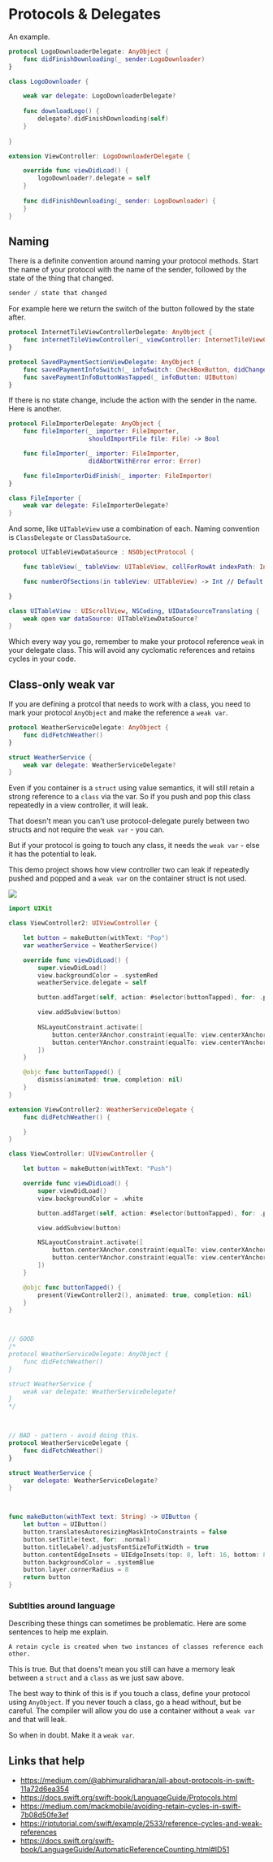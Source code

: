 # Protocols & Delegates

An example.

```swift
protocol LogoDownloaderDelegate: AnyObject {
    func didFinishDownloading(_ sender:LogoDownloader)
} 

class LogoDownloader {

    weak var delegate: LogoDownloaderDelegate?
    
    func downloadLogo() {
    	delegate?.didFinishDownloading(self)
    }
    
} 

extension ViewController: LogoDownloaderDelegate {

    override func viewDidLoad() {
        logoDownloader?.delegate = self
    }
    
    func didFinishDownloading(_ sender: LogoDownloader) {
    } 
}

```

## Naming

There is a definite convention around naming your protocol methods. Start the name of your protocol with the name of the sender, followed by the state of the thing that changed. 

```swift
sender / state that changed
```

For example here we return the switch of the button followed by the state after. 

```swift
protocol InternetTileViewControllerDelegate: AnyObject {
    func internetTileViewController(_ viewController: InternetTileViewController, didSetInternetPackage package: InternetPackage?)
}

protocol SavedPaymentSectionViewDelegate: AnyObject {
    func savedPaymentInfoSwitch(_ infoSwitch: CheckBoxButton, didChange state: Bool)
    func savePaymentInfoButtonWasTapped(_ infoButton: UIButton)
}
```

If there is no state change, include the action with the sender in the name. Here is another.

```swift
protocol FileImporterDelegate: AnyObject {
    func fileImporter(_ importer: FileImporter,
                      shouldImportFile file: File) -> Bool

    func fileImporter(_ importer: FileImporter,
                      didAbortWithError error: Error)

    func fileImporterDidFinish(_ importer: FileImporter)
}

class FileImporter {
    weak var delegate: FileImporterDelegate?
}
```

And some, like `UITableView` use a combination of each. Naming convention is `ClassDelegate` or `ClassDataSource`.

```swift
protocol UITableViewDataSource : NSObjectProtocol {

    func tableView(_ tableView: UITableView, cellForRowAt indexPath: IndexPath) -> UITableViewCell

    func numberOfSections(in tableView: UITableView) -> Int // Default is 1 if not implemented

}

class UITableView : UIScrollView, NSCoding, UIDataSourceTranslating {
	weak open var dataSource: UITableViewDataSource?
}
```

Which every way you go, remember to make your protocol reference `weak` in your delegate class. This will avoid any cyclomatic references and retains cycles in your code.

## Class-only weak var

If you are defining a protcol that needs to work with a class, you need to mark your protocol `AnyObject` and make the reference a `weak var`.

```swift
protocol WeatherServiceDelegate: AnyObject {
    func didFetchWeather()
}

struct WeatherService {
    weak var delegate: WeatherServiceDelegate?
}
```

Even if you container is a `struct` using value semantics, it will still retain a strong reference to a `class` via the var. So if you push and pop this class repeatedly in a view controller, it will leak.

That doesn't mean you can't use protocol-delegate purely between two structs and not require the `weak var` - you can.

But if your protocol is going to touch any class, it needs the `weak var` - else it has the potential to leak.

This demo project shows how view controller two can leak if repeatedly pushed and popped and a `weak var` on the container struct is not used.

![](images/weak-var-leak.png)

```swift
import UIKit

class ViewController2: UIViewController {

    let button = makeButton(withText: "Pop")
    var weatherService = WeatherService()

    override func viewDidLoad() {
        super.viewDidLoad()
        view.backgroundColor = .systemRed
        weatherService.delegate = self

        button.addTarget(self, action: #selector(buttonTapped), for: .primaryActionTriggered)

        view.addSubview(button)
        
        NSLayoutConstraint.activate([
            button.centerXAnchor.constraint(equalTo: view.centerXAnchor),
            button.centerYAnchor.constraint(equalTo: view.centerYAnchor),
        ])
    }

    @objc func buttonTapped() {
        dismiss(animated: true, completion: nil)
    }
}

extension ViewController2: WeatherServiceDelegate {
    func didFetchWeather() {

    }
}

class ViewController: UIViewController {

    let button = makeButton(withText: "Push")

    override func viewDidLoad() {
        super.viewDidLoad()
        view.backgroundColor = .white

        button.addTarget(self, action: #selector(buttonTapped), for: .primaryActionTriggered)

        view.addSubview(button)

        NSLayoutConstraint.activate([
            button.centerXAnchor.constraint(equalTo: view.centerXAnchor),
            button.centerYAnchor.constraint(equalTo: view.centerYAnchor),
        ])
    }

    @objc func buttonTapped() {
        present(ViewController2(), animated: true, completion: nil)
    }
}



// GOOD
/*
protocol WeatherServiceDelegate: AnyObject {
    func didFetchWeather()
}

struct WeatherService {
    weak var delegate: WeatherServiceDelegate?
}
*/



// BAD - pattern - avoid doing this.
protocol WeatherServiceDelegate {
    func didFetchWeather()
}

struct WeatherService {
    var delegate: WeatherServiceDelegate?
}



func makeButton(withText text: String) -> UIButton {
    let button = UIButton()
    button.translatesAutoresizingMaskIntoConstraints = false
    button.setTitle(text, for: .normal)
    button.titleLabel?.adjustsFontSizeToFitWidth = true
    button.contentEdgeInsets = UIEdgeInsets(top: 8, left: 16, bottom: 8, right: 16)
    button.backgroundColor = .systemBlue
    button.layer.cornerRadius = 8
    return button
}
```
### Subtlties around language

Describing these things can sometimes be problematic. Here are some sentences to help me explain.

```
A retain cycle is created when two instances of classes reference each other.
```

This is true. But that doens't mean you still can have a memory leak between a `struct` and a `class` as we just saw above.

The best way to think of this is if you touch a class, define your protocol using `AnyObject`. If you never touch a class, go a head without, but be careful. The compiler will allow you do use a container without a `weak var` and that will leak.

So when in doubt. Make it a `weak var`.


## Links that help

- https://medium.com/@abhimuralidharan/all-about-protocols-in-swift-11a72d6ea354
- https://docs.swift.org/swift-book/LanguageGuide/Protocols.html
- https://medium.com/mackmobile/avoiding-retain-cycles-in-swift-7b08d50fe3ef
- https://riptutorial.com/swift/example/2533/reference-cycles-and-weak-references
- https://docs.swift.org/swift-book/LanguageGuide/AutomaticReferenceCounting.html#ID51


